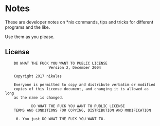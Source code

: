 Notes
=====

These are developer notes on *nix commands, tips and tricks for different programs and the like.

Use them as you please.

License
-------

		DO WHAT THE FUCK YOU WANT TO PUBLIC LICENSE
		                Version 2, December 2004

		Copyright 2017 nikalas

		Everyone is permitted to copy and distribute verbatim or modified
		copies of this license document, and changing it is allowed as long
		as the name is changed.

		        DO WHAT THE FUCK YOU WANT TO PUBLIC LICENSE
		TERMS AND CONDITIONS FOR COPYING, DISTRIBUTION AND MODIFICATION

		 0. You just DO WHAT THE FUCK YOU WANT TO.
